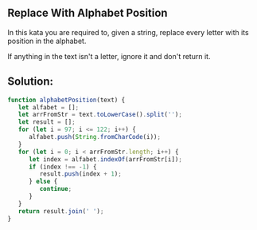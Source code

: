 
## Replace With Alphabet Position
In this kata you are required to, given a string, replace every letter with its position in the alphabet.

If anything in the text isn't a letter, ignore it and don't return it.



## Solution:

```javascript
function alphabetPosition(text) {
   let alfabet = [];
   let arrFromStr = text.toLowerCase().split('');
   let result = [];
   for (let i = 97; i <= 122; i++) {
      alfabet.push(String.fromCharCode(i));
   }
   for (let i = 0; i < arrFromStr.length; i++) {
      let index = alfabet.indexOf(arrFromStr[i]);
      if (index !== -1) {
         result.push(index + 1);
      } else {
         continue;
      }
   }
   return result.join(' ');
}
```



